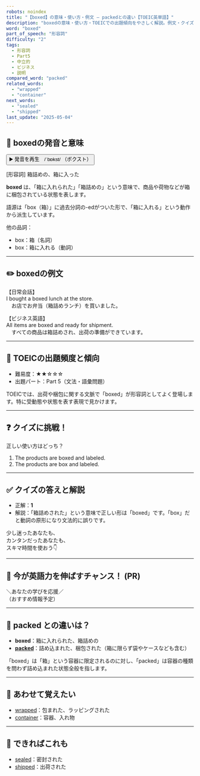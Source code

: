 ```yaml
---
robots: noindex
title: "【boxed】の意味・使い方・例文 ― packedとの違い【TOEIC英単語】"
description: "boxedの意味・使い方・TOEICでの出題傾向をやさしく解説。例文・クイズ付きでpackedとの違いもわかりやすく学べます。"
word: "boxed"
part_of_speech: "形容詞"
difficulty: "2"
tags:
  - 形容詞
  - Part5
  - 中立的
  - ビジネス
  - 説明
compared_word: "packed"
related_words:
  - "wrapped"
  - "container"
next_words:
  - "sealed"
  - "shipped"
last_update: "2025-05-04"
---
```


## 🔰 boxedの発音と意味

<button class="play-audio" onclick="playTTS('boxed')">
  <span class="play-audio-main">
    ▶️ 発音を再生　/ˈbɒkst/
  </span>
  <span class="play-audio-sub">
    （ボクスト）
  </span>
</button>

[形容詞] 箱詰めの、箱に入った

**boxed** は、「箱に入れられた」「箱詰めの」という意味で、商品や荷物などが箱に梱包されている状態を表します。

語源は「box（箱）」に過去分詞の-edがついた形で、「箱に入れる」という動作から派生しています。

他の品詞：  
- box：箱（名詞）
- box：箱に入れる（動詞）

---

## ✏️ boxedの例文

【日常会話】  
I bought a boxed lunch at the store.  
　お店でお弁当（箱詰めランチ）を買いました。

【ビジネス英語】  
All items are boxed and ready for shipment.  
　すべての商品は箱詰めされ、出荷の準備ができています。

---

## 🎯 TOEICの出題頻度と傾向

- 難易度：★★☆☆☆
- 出題パート：Part 5（文法・語彙問題）

TOEICでは、出荷や梱包に関する文脈で「boxed」が形容詞としてよく登場します。特に受動態や状態を表す表現で見かけます。

---

## ❓ クイズに挑戦！

正しい使い方はどっち？

1. The products are boxed and labeled.  
2. The products are box and labeled.

---

## ✅ クイズの答えと解説

- 正解：**1**
- 解説：「箱詰めされた」という意味で正しい形は「boxed」です。「box」だと動詞の原形になり文法的に誤りです。

少し迷ったあなたも、  
カンタンだったあなたも、  
スキマ時間を使おう👇️

---

## 🚀 今が英語力を伸ばすチャンス！ (PR)

<div class="info-center">
＼あなたの学びを応援／<br>  
（おすすめ情報予定）
</div>

---

## 🤔  packed との違いは？

- **boxed**：箱に入れられた、箱詰めの
- **[packed](/word/packed)**：詰め込まれた、梱包された（箱に限らず袋やケースなども含む）

「boxed」は「箱」という容器に限定されるのに対し、「packed」は容器の種類を問わず詰め込まれた状態全般を指します。

---

## 🧩 あわせて覚えたい

- [wrapped](/word/wrapped)：包まれた、ラッピングされた
- [container](/word/container)：容器、入れ物

---

## 📖 できればこれも

- [sealed](/word/sealed)：密封された
- [shipped](/word/shipped)：出荷された

<!-- cvid: aid17_bid37 -->
